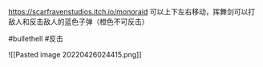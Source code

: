https://scarfravenstudios.itch.io/monoraid
可以上下左右移动，挥舞剑可以打敌人和反击敌人的蓝色子弹（橙色不可反击）


#bullethell #反击

![[Pasted image 20220426024415.png]]